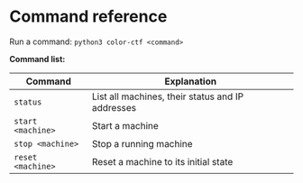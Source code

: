 # Command reference

Run a command: `python3 color-ctf <command>`

**Command list:**

| Command           | Explanation                                      |
|-------------------|--------------------------------------------------|
| `status`          | List all machines, their status and IP addresses |
| `start <machine>` | Start a machine                                  |
| `stop <machine>`  | Stop a running machine                           |
| `reset <machine>` | Reset a machine to its initial state             |
